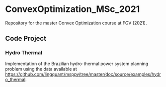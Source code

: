 # ConvexOptimization_MSc_2021

Repository for the master Convex Optimization course at FGV (2021).

## Code Project

### Hydro Thermal

Implementation of the Brazilian hydro-thermal power system planning problem using the data available at <https://github.com/lingquant/msppy/tree/master/doc/source/examples/hydro_thermal>. 
